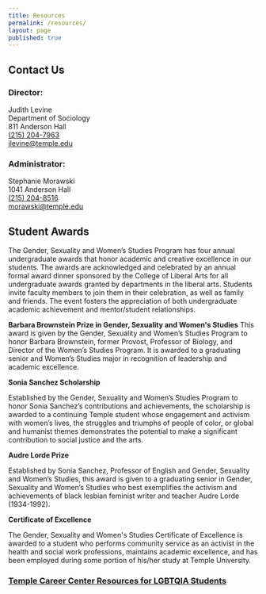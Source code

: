 ```yaml
---
title: Resources
permalink: /resources/
layout: page
published: true
---
```

## Contact Us

### Director:
Judith Levine<br/> 
Department of Sociology<br/>
811 Anderson Hall<br/>
[(215) 204-7963](tel:2152047963)<br/>
[jlevine@temple.edu](mailto:jlevine@temple.edu)<br/>

### Administrator:
Stephanie Morawski<br/>
1041 Anderson Hall<br/>
[(215) 204-8516](tel:2152048516)<br/>
[morawski@temple.edu](mailto:morawski@temple.edu)<br/>

## Student Awards

The Gender, Sexuality and Women’s Studies Program has four annual undergraduate awards that honor academic and creative excellence in our students. The awards are acknowledged and celebrated by an annual formal award dinner sponsored by the College of Liberal Arts for all undergraduate awards granted by departments in the liberal arts. Students invite faculty members to join them in their celebration, as well as family and friends. The event fosters the appreciation of both undergraduate academic achievement and mentor/student relationships.

**Barbara Brownstein Prize in Gender, Sexuality and Women's Studies**
This award is given by the Gender, Sexuality and Women’s Studies Program to honor Barbara Brownstein, former Provost, Professor of Biology, and Director of the Women’s Studies Program. It is awarded to a graduating senior and Women’s Studies major in recognition of leadership and academic excellence.

**Sonia Sanchez Scholarship**

Established by the Gender, Sexuality and Women’s Studies Program to honor Sonia Sanchez’s contributions and achievements, the scholarship is awarded to a continuing Temple student whose engagement and activism with women’s lives, the struggles and triumphs of people of color, or global and humanist themes demonstrates the potential to make a significant contribution to social justice and the arts.

**Audre Lorde Prize**

Established by Sonia Sanchez, Professor of English and Gender, Sexuality and Women’s Studies, this award is given to a graduating senior in Gender, Sexuality and Women’s Studies who best exemplifies the activism and achievements of black lesbian feminist writer and teacher Audre Lorde (1934-1992).

**Certificate of Excellence**

The Gender, Sexuality and Women's Studies Certificate of Excellence is awarded to a student who performs community service as an activist in the health and social work professions, maintains academic excellence, and has been employed during some portion of his/her study at Temple University.

### [Temple Career Center Resources for LGBTQIA Students](http://www.temple.edu/provost/careercenter/students/lgbtq-students.html)
